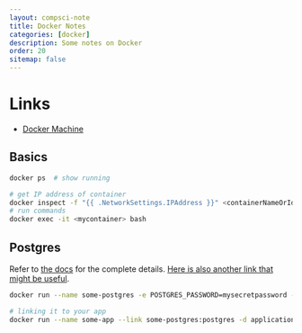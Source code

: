 ```yaml
---
layout: compsci-note
title: Docker Notes
categories: [docker]
description: Some notes on Docker
order: 20
sitemap: false
---
```


# Links

* [Docker Machine](#https://docs.docker.com/machine/get-started/#use-machine-to-run-docker-containers)

## Basics

```bash
docker ps  # show running

# get IP address of container
docker inspect -f "{{ .NetworkSettings.IPAddress }}" <containerNameOrId>
# run commands
docker exec -it <mycontainer> bash
```

## Postgres

Refer to [the docs](#https://docs.docker.com/samples/library/postgres/#start-a-postgres-instance) for the complete details. [Here is also another link that might be useful](#https://medium.com/@lvthillo/connect-from-local-machine-to-postgresql-docker-container-f785f00461a7).

```bash
docker run --name some-postgres -e POSTGRES_PASSWORD=mysecretpassword -d postgres

# linking it to your app
docker run --name some-app --link some-postgres:postgres -d application-that-uses-postgres
```